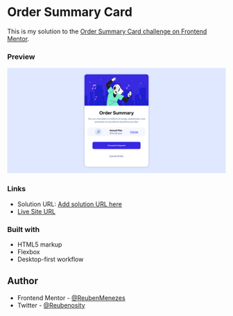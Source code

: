 #  Order Summary Card 

This is my solution to the [Order Summary Card challenge on Frontend Mentor](https://www.frontendmentor.io/challenges/order-summary-component-QlPmajDUj). 

### Preview

![](assets/preview.png)

### Links

- Solution URL: [Add solution URL here](https://your-solution-url.com)
- [Live Site URL](https://myordersummarycard.netlify.app)

### Built with

- HTML5 markup
- Flexbox
- Desktop-first workflow

## Author

- Frontend Mentor - [@ReubenMenezes](https://www.frontendmentor.io/profile/ReubenMenezes)
- Twitter - [@Reubenosity](https://twitter.com/Reubenosity)


